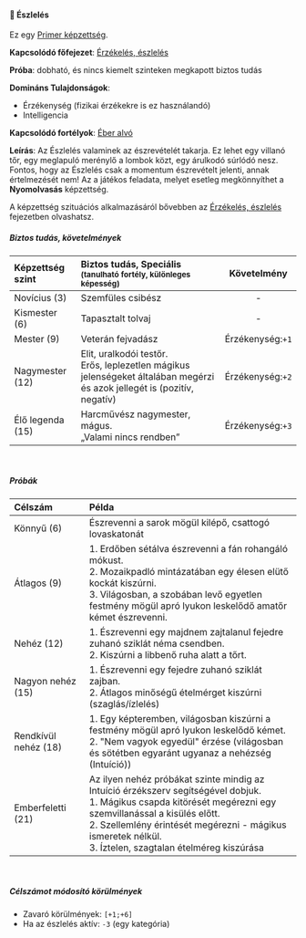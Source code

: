 #### 🔵 Észlelés

Ez egy [Primer képzettség](../010_karakteralkotas.md#primer-%C3%A9s-szekunder-ismeretek-kateg%C3%B3ri%C3%A1i).

**Kapcsolódó főfejezet**: [Érzékelés, észlelés](../140_erzekeles_eszleles.md)

**Próba**: dobható, és nincs kiemelt szinteken megkapott biztos tudás

**Domináns Tulajdonságok**:

- Érzékenység (fizikai érzékekre is ez használandó)
- Intelligencia

**Kapcsolódó fortélyok**: [Éber alvó](../fortelyok.altalanos/eber_alvo.md)

**Leírás**: Az Észlelés valaminek az észrevételét takarja. Ez lehet egy villanó tőr, egy meglapuló merénylő a lombok közt, egy árulkodó súrlódó nesz. Fontos, hogy az Észlelés csak a momentum észrevételt jelenti, annak értelmezését nem! Az a játékos feladata, melyet esetleg megkönnyíthet a **Nyomolvasás** képzettség.

A képzettség szituációs alkalmazásáról bővebben az [Érzékelés, észlelés](../140_erzekeles_eszleles.md) fejezetben olvashatsz.
<br />

##### Biztos tudás, követelmények

| Képzettség szint | Biztos tudás, Speciális <br /><sub>(tanulható fortély, különleges  képesség)</sub>                                           |   Követelmény    |
| :--------------- | :--------------------------------------------------------------------------------------------------------------------------- | :--------------: |
| Novícius (3)     | Szemfüles csibész                                                                                                            |        -         |
| Kismester (6)    | Tapasztalt tolvaj                                                                                                            |        -         |
| Mester (9)       | Veterán fejvadász                                                                                                            | Érzékenység:`+1` |
| Nagymester (12)  | Elit, uralkodói testőr.<br />Erős, leplezetlen mágikus jelenségeket általában megérzi és azok jellegét is (pozitív, negatív) | Érzékenység:`+2` |
| Élő legenda (15) | Harcművész nagymester, mágus.<br />„Valami nincs rendben”                                                                    | Érzékenység:`+3` |

<br />

##### Próbák

| Célszám | Példa  |
| :----------- | :----------- |
| Könnyű       (6)  | Észrevenni a sarok mögül kilépő, csattogó lovaskatonát |
| Átlagos      (9)  | 1. Erdőben sétálva észrevenni a fán rohangáló mókust.<br />2. Mozaikpadló mintázatában egy élesen elütő kockát kiszúrni.<br />3. Világosban, a szobában levő egyetlen festmény mögül apró lyukon leskelődő amatőr kémet észrevenni. |
| Nehéz        (12) | 1. Észrevenni egy majdnem zajtalanul fejedre zuhanó sziklát néma csendben.<br />2. Kiszúrni a libbenő ruha alatt a tőrt. |
| Nagyon nehéz (15) | 1. Észrevenni egy fejedre zuhanó sziklát zajban.<br />2. Átlagos minőségű ételmérget kiszúrni (szaglás/ízlelés) |
| Rendkívül nehéz (18) | 1. Egy képteremben, világosban kiszúrni a festmény mögül apró lyukon leskelődő kémet.<br />2. "Nem vagyok egyedül" érzése (világosban és sötétben egyaránt ugyanaz a nehézség (Intuíció)) |
| Emberfeletti (21) | Az ilyen nehéz próbákat szinte mindig az Intuíció érzékszerv segítségével dobjuk.<br />1. Mágikus csapda kitörését megérezni egy szemvillanással a kisülés előtt.<br />2. Szellemlény érintését megérezni - mágikus ismeretek nélkül.<br />3. Íztelen, szagtalan ételméreg kiszúrása |

<br />

##### Célszámot módosító körülmények

- Zavaró körülmények: `[+1;+6]`
- Ha az észlelés aktív: `-3` (egy kategória)
